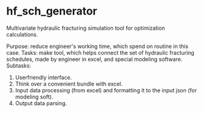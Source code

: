 # hf_sch_generator
Multivariate hydraulic fracturing simulation tool for optimization calculations.

Purpose: reduce engineer's working time, which spend on routine in this case.
Tasks: make tool, which helps connect the set of hydraulic fracturing schedules, made by engineer in excel, and special modeling software.
Subtasks:
1) Userfriendly interface.
2) Think over a convenient bundle with excel.
3) Input data processing (from excel) and formatting it to the input json (for modeling soft).
4) Output data parsing.

